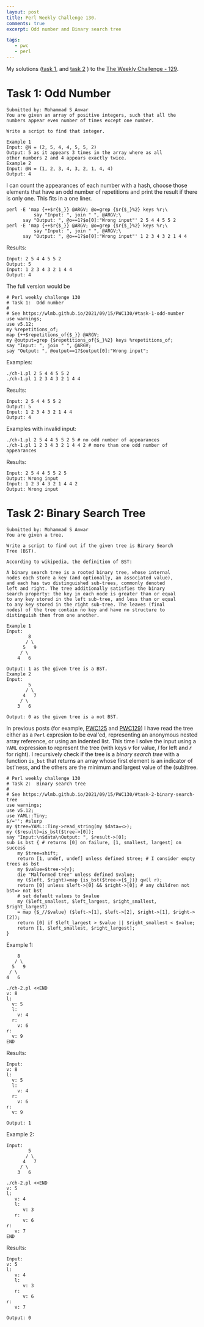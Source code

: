 ```yaml
---
layout: post
title: Perl Weekly Challenge 130.
comments: true
excerpt: Odd number and Binary search tree

tags:
   - pwc
   - perl
---
```


My solutions
([task 1](https://github.com/wlmb/perlweeklychallenge-club/blob/master/challenge-129/wlmb/perl/ch-1.pl),
and
[task 2](https://github.com/wlmb/perlweeklychallenge-club/blob/master/challenge-129/wlmb/perl/ch-2.pl)
)
to the  [The Weekly Challenge - 129](https://perlweeklychallenge.org/blog/perl-weekly-challenge-129).


# Task 1: Odd Number

    Submitted by: Mohammad S Anwar
    You are given an array of positive integers, such that all the
    numbers appear even number of times except one number.

    Write a script to find that integer.

    Example 1
    Input: @N = (2, 5, 4, 4, 5, 5, 2)
    Output: 5 as it appears 3 times in the array where as all
    other numbers 2 and 4 appears exactly twice.
    Example 2
    Input: @N = (1, 2, 3, 4, 3, 2, 1, 4, 4)
    Output: 4

I can count the appearances of each number with a hash, choose
those elements that have an odd number of repetitions and
print the result if there is only one. This fits in a one liner.

    perl -E 'map {++$r{$_}} @ARGV; @o=grep {$r{$_}%2} keys %r;\
              say "Input: ", join " ", @ARGV;\
    	  say "Output: ", @o==1?$o[0]:"Wrong input"' 2 5 4 4 5 5 2
    perl -E 'map {++$r{$_}} @ARGV; @o=grep {$r{$_}%2} keys %r;\
              say "Input: ", join " ", @ARGV;\
    	  say "Output: ", @o==1?$o[0]:"Wrong input"' 1 2 3 4 3 2 1 4 4

Results:

    Input: 2 5 4 4 5 5 2
    Output: 5
    Input: 1 2 3 4 3 2 1 4 4
    Output: 4

The full version would be

    # Perl weekly challenge 130
    # Task 1:  Odd number
    #
    # See https://wlmb.github.io/2021/09/15/PWC130/#task-1-odd-number
    use warnings;
    use v5.12;
    my %repetitions_of;
    map {++$repetitions_of{$_}} @ARGV;
    my @output=grep {$repetitions_of{$_}%2} keys %repetitions_of;
    say "Input: ", join " ", @ARGV;
    say "Output: ", @output==1?$output[0]:"Wrong input";

Examples:

    ./ch-1.pl 2 5 4 4 5 5 2
    ./ch-1.pl 1 2 3 4 3 2 1 4 4

Results:

    Input: 2 5 4 4 5 5 2
    Output: 5
    Input: 1 2 3 4 3 2 1 4 4
    Output: 4

Examples with invalid input:

    ./ch-1.pl 2 5 4 4 5 5 2 5 # no odd number of appearances
    ./ch-1.pl 1 2 3 4 3 2 1 4 4 2 # more than one odd number of appearances

Results:

    Input: 2 5 4 4 5 5 2 5
    Output: Wrong input
    Input: 1 2 3 4 3 2 1 4 4 2
    Output: Wrong input


# Task 2: Binary Search Tree

    Submitted by: Mohammad S Anwar
    You are given a tree.

    Write a script to find out if the given tree is Binary Search
    Tree (BST).

    According to wikipedia, the definition of BST:

    A binary search tree is a rooted binary tree, whose internal
    nodes each store a key (and optionally, an associated value),
    and each has two distinguished sub-trees, commonly denoted
    left and right. The tree additionally satisfies the binary
    search property: the key in each node is greater than or equal
    to any key stored in the left sub-tree, and less than or equal
    to any key stored in the right sub-tree. The leaves (final
    nodes) of the tree contain no key and have no structure to
    distinguish them from one another.

    Example 1
    Input:
            8
           / \
          5   9
         / \
        4   6

    Output: 1 as the given tree is a BST.
    Example 2
    Input:
            5
           / \
          4   7
         / \
        3   6

    Output: 0 as the given tree is a not BST.

In previous posts (for example, [PWC125](https://wlmb.github.io/2021/08/10/PWC125/)  and [PWC129](https://wlmb.github.io/2021/09/06/PWC129/)) I have
read the tree either as a `Perl` expresion to be eval'ed,
representing an anonymous nested array reference, or using an
indented list.  This time I solve the input using a `YAML`
expression to represent the tree (with keys *v* for value, *l* for
left and *r* for right). I recursively check if the tree is a
*binary search tree* with a function `is_bst` that returns an
array whose first element is an indicator of bst'ness, and the
others are the minimum and largest value of the (sub)tree.

    # Perl weekly challenge 130
    # Task 2:  Binary search tree
    #
    # See https://wlmb.github.io/2021/09/15/PWC130/#task-2-binary-search-tree
    use warnings;
    use v5.12;
    use YAML::Tiny;
    $/=''; #slurp
    my $tree=YAML::Tiny->read_string(my $data=<>);
    my ($result)=is_bst($tree->[0]);
    say "Input:\n$data\nOutput: ", $result->[0];
    sub is_bst { # returns [0] on failure, [1, smallest, largest] on success
        my $tree=shift;
        return [1, undef, undef] unless defined $tree; # I consider empty trees as bst
        my $value=$tree->{v};
        die "Malformed tree" unless defined $value;
        my ($left, $right)=map {is_bst($tree->{$_})} qw(l r);
        return [0] unless $left->[0] && $right->[0]; # any children not bst=> not bst
        # set default values to $value
        my ($left_smallest, $left_largest, $right_smallest, $right_largest)
        = map {$_//$value} ($left->[1], $left->[2], $right->[1], $right->[2]);
        return [0] if $left_largest > $value || $right_smallest < $value;
        return [1, $left_smallest, $right_largest];
    }

Example 1:

        8
       / \
      5   9
     / \
    4   6

    ./ch-2.pl <<END
    v: 8
    l:
      v: 5
      l:
        v: 4
      r:
        v: 6
    r:
      v: 9
    END

Results:

    Input:
    v: 8
    l:
      v: 5
      l:
        v: 4
      r:
        v: 6
    r:
      v: 9

    Output: 1

Example 2:

    Input:
            5
           / \
          4   7
         / \
        3   6

    ./ch-2.pl <<END
    v: 5
    l:
       v: 4
       l:
          v: 3
       r:
          v: 6
    r:
       v: 7
    END

Results:

    Input:
    v: 5
    l:
       v: 4
       l:
          v: 3
       r:
          v: 6
    r:
       v: 7

    Output: 0
